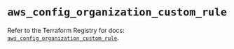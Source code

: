 # `aws_config_organization_custom_rule`

Refer to the Terraform Registry for docs: [`aws_config_organization_custom_rule`](https://registry.terraform.io/providers/hashicorp/aws/5.56.1/docs/resources/config_organization_custom_rule).
